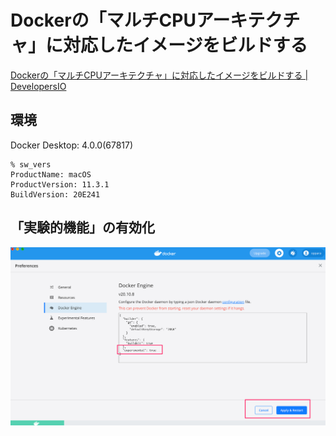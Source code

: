 # Dockerの「マルチCPUアーキテクチャ」に対応したイメージをビルドする

[Dockerの「マルチCPUアーキテクチャ」に対応したイメージをビルドする | DevelopersIO](https://dev.classmethod.jp/articles/docker-multi-architecture-image-build/)

## 環境

Docker Desktop: 4.0.0(67817)

```
% sw_vers
ProductName: macOS
ProductVersion: 11.3.1
BuildVersion: 20E241
```

## 「実験的機能」の有効化

![](./assets/docker_pref.png)

